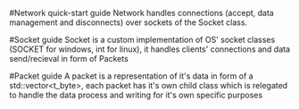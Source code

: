 #Network quick-start guide
Network handles connections (accept, data management and disconnects) over sockets of the Socket class.

#Socket guide
Socket is a custom implementation of OS' socket classes (SOCKET for windows, int for linux), it handles clients' connections and data send/recieval in form of Packets

#Packet guide
A packet is a representation of it's data in form of a std::vector<t_byte>, each packet has it's own child class which is relegated to handle the data process and writing for it's own specific purposes